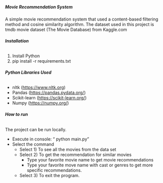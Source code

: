 ##### **Movie Recommendation System**

A simple movie recommendation system that used a content-based filtering method and cosine similarity algorithm. The dataset used in this project is tmdb movie dataset (The Movie Database) from Kaggle.com

###### **Installation**

1.	Install Python
2.	pip install -r requirements.txt

###### **Python Libraries Used**

* nltk (https://www.nltk.org)
* Pandas (https://pandas.pydata.org/)
* Scikit-learn (https://scikit-learn.org/)
* Numpy (https://numpy.org/)


###### **How to run**

The project can be run locally.

* Execute in console: “ python main.py”
* Select the command 
    *  Select 1) To see all the movies from the data set
    *  Select 2) To get the recommendation for similar movies 
        * Type your favorite movie name to get movie recommendations
        * Type your favorite move name with cast or genres to get more specific recommendations.
    *  Select 3) To exit the program.


	
